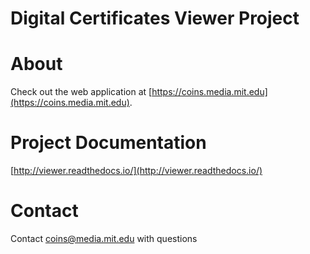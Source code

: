 # Digital Certificates Viewer Project


About
=====

Check out the web application at [https://coins.media.mit.edu](https://coins.media.mit.edu).

Project Documentation
=====================

[http://viewer.readthedocs.io/](http://viewer.readthedocs.io/)


Contact
=======
Contact [coins@media.mit.edu](mailto:coins@media.mit.edu) with questions

